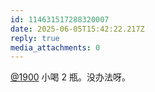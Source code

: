 ```yaml
---
id: 114631517288320007
date: 2025-06-05T15:42:22.217Z
reply: true
media_attachments: 0
---
```


[@1900](https://social.1900.live/@1900) 小喝 2 瓶。没办法呀。

